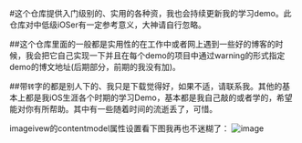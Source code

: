 #这个仓库提供入门级别的、实用的各种资，我也会持续更新我的学习demo。此仓库对中低级iOSer有一定参考意义，大神请自行忽略。

##这个仓库里面的一般都是实用性的在工作中或者网上遇到一些好的博客的时候，我会把它自己实现一下并且在每个demo的项目中通过warning的形式指定demo的博文地址(后期部分，前期的我没有加)。

##带`转`字的都是别人下的、我只是下载觉得好，如果不适，请联系我。其他的基本上都是我iOS生涯各个时期的学习Demo，基本都是我自己敲的或者学的，希望能对你有所帮助。其中有一些随着时间的流逝丢了，可惜。

imageivew的contentmodel属性设置看下图我再也不迷糊了：
![image](https://github.com/huang303513/iOS-Study-Demo/blob/master/UiimageView%E7%9A%84contentmodel%E5%9B%BE%E7%89%87%E6%BC%94%E7%A4%BA.jpg)


